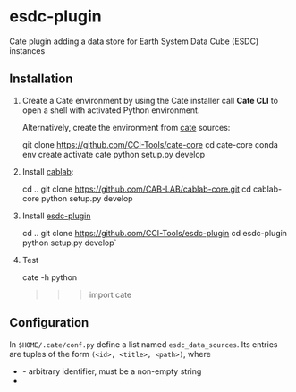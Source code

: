 # esdc-plugin

Cate plugin adding a data store for Earth System Data Cube (ESDC) instances


## Installation


1. Create a Cate environment by using the Cate installer call **Cate CLI** to open a shell
   with activated Python environment.

   Alternatively, create the environment from [cate](https://github.com/CCI-Tools/cate-core) sources:

    git clone https://github.com/CCI-Tools/cate-core
    cd cate-core
    conda env create
    activate cate
    python setup.py develop


2. Install [cablab](https://github.com/CAB-LAB/cablab-core):

    cd ..
    git clone https://github.com/CAB-LAB/cablab-core.git
    cd cablab-core
    python setup.py develop

3. Install [esdc-plugin]()

    cd ..
    git clone https://github.com/CCI-Tools/esdc-plugin
    cd esdc-plugin
    python setup.py develop`

4. Test

    cate -h
    python
    >>> import cate

## Configuration

In `$HOME/.cate/conf.py` define a list named `esdc_data_sources`. Its entries are tuples of the form
`(<id>, <title>, <path>)`, where

* <id> - arbitrary identifier, must be a non-empty string
* <title> - arbitrary title
* <path> - local path to your ESDC

For example:

    esdc_data_sources = [
        ('esdc.lr_cube', 'ESDC 0.5 degrees, v1.0', '/home/hans/data/esdc/cube-lr-1.0'),
        ('esdc.hr_cube', 'ESDC 0.025 degrees, v1.1', '/home/hans/data/esdc/cube-hr-1.1'),
    ]


